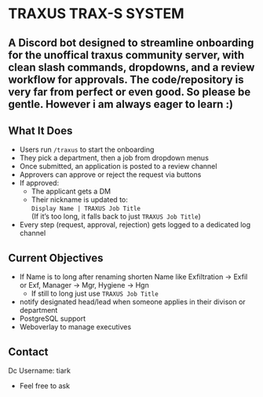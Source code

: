 # TRAXUS TRAX-S SYSTEM 

A Discord bot designed to streamline onboarding for the unoffical traxus community server, with clean slash commands, dropdowns, and a review workflow for approvals. 
The code/repository is very far from perfect or even good. So please be gentle. However i am always eager to learn :)
---

## What It Does

- Users run `/traxus` to start the onboarding
- They pick a department, then a job from dropdown menus
- Once submitted, an application is posted to a review channel
- Approvers can approve or reject the request via buttons
- If approved:
  - The applicant gets a DM
  - Their nickname is updated to:  
    `Display Name | TRAXUS Job Title`  
    (If it’s too long, it falls back to just `TRAXUS Job Title`)
- Every step (request, approval, rejection) gets logged to a dedicated log channel


## Current Objectives
  - If Name is to long after renaming shorten Name like
      Exfiltration -> Exfil or Exf, 
      Manager -> Mgr, 
      Hygiene -> Hgn
      - If still to long just use `TRAXUS Job Title`
- notify designated head/lead when someone applies in their divison or department
- PostgreSQL support
- Weboverlay to manage executives

## Contact
Dc Username: tiark
- Feel free to ask
